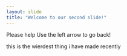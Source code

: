```yaml
---
layout: slide
title: "Welcome to our second slide!"
---
```

Please help
Use the left arrow to go back!

this
is the 
wierdest
thing 
i have
made 
recently
